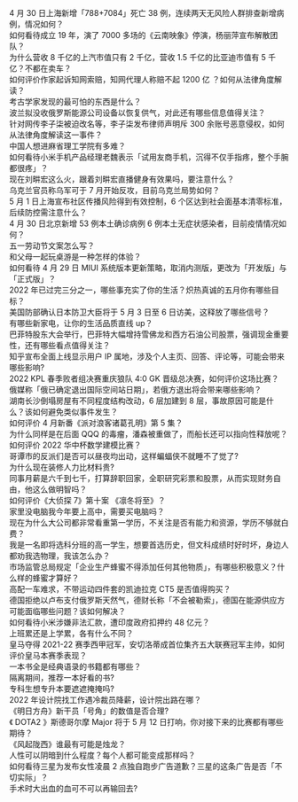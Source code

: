 4 月 30 日上海新增「788+7084」死亡 38 例，连续两天无风险人群排查新增病例，情况如何？  
如何看待成立 19 年，演了 7000 多场的《云南映象》停演，杨丽萍宣布解散团队？  
为什么营收 8 千亿的上汽市值只有 2 千亿，营收 1.5 千亿的比亚迪市值有 5 千亿？不都在卖车？  
如何评价作家起诉知网索赔，知网代理人称赔不起 1200 亿 ？如何从法律角度解读？  
考古学家发现的最可怕的东西是什么？  
波兰拟没收俄罗斯能源公司设备以恢复供气，对此还有哪些信息值得关注？  
针对网传李子柒被迫改名等，李子柒发布律师声明斥 300 余账号恶意侵权，如何从法律角度解读这一事件？  
中国人想进麻省理工学院有多难？  
如何看待小米手机产品经理老魏表示「试用友商手机，沉得不仅手指疼，整个手腕都很疼」？  
现在刘畊宏这么火，跟着刘畊宏直播健身有效果吗，要注意什么？  
乌克兰官员称乌军可于 7 月开始反攻，目前乌克兰局势如何？  
5 月 1 日上海宣布社区传播风险得到有效控制，6 个区达到社会面基本清零标准，后续防控需注意什么？  
4 月 30 日北京新增 53 例本土确诊病例 6 例本土无症状感染者，目前疫情情况如何？  
五一劳动节文案怎么写？  
和父母一起玩桌游是一种怎样的体验？  
如何看待 4 月 29 日 MIUI 系统版本更新策略，取消内测版，更改为「开发版」与「正式版」？  
2022 年已过完三分之一，哪些事充实了你的生活？炽热真诚的五月你有哪些目标？  
美国防部确认日本防卫大臣将于 5 月 3 日至 6 日访美，这释放了哪些信号？  
有哪些新家电，让你的生活品质直线 up？  
巴菲特股东大会举行，巴菲特大幅增持雪佛龙和西方石油公司股票，强调现金重要性，还有哪些看点值得关注？  
知乎宣布全面上线显示用户 IP 属地，涉及个人主页、回答、评论等，可能会带来哪些影响?  
2022 KPL 春季败者组决赛重庆狼队 4:0 GK 晋级总决赛，如何评价这场比赛？  
俄媒称「俄已确定退出国际空间站日期」，若俄方退出将会带来哪些影响？  
湖南长沙倒塌房屋有不同程度结构改动，6 层加建到 8 层，事故原因可能是什么？该如何避免类似事件发生？  
如何评价 4 月新番《派对浪客诸葛孔明》第 5 集？  
为什么同样是在后面 QQQ 的毒瘤，潘森被重做了，而船长还可以指向性释放呢？  
如何评价 2022 华中杯数学建模比赛？  
哥谭市的反派们是否可以昼夜均出动，这样蝙蝠侠不就睡不了觉了?  
为什么现在装修人力比材料贵?  
同事月薪是六千到七千，打算辞职回家，全职研究彩票和股票，从而实现财务自由，他这么做明智吗？  
如何评价《大侦探 7》第十案 《凛冬将至》？  
家里没电脑我今年要上高中，需要买电脑吗？  
现在为什么大公司都非常看重第一学历，不关注是否有能力和资源，学历不够就白费？  
我是一名即将选科分班的高一学生，想要首选历史，但文科成绩时好时坏，身边人都劝我选物理，我该怎么办？  
市场监管总局规定「企业生产蜂蜜不得添加任何其他物质」，有哪些积极意义？什么样的蜂蜜才算好？  
高配一车难求，不带运动四件套的凯迪拉克 CT5 是否值得购买？  
德国拒绝以卢布支付俄罗斯天然气，德财长称「不会被勒索」，德国在能源供应方可能面临哪些问题？该如何解决？  
如何看待小米涉嫌非法汇款，遭印度政府扣押约 48 亿元？  
上班累还是上学累，各有什么不同？  
皇马夺得 2021-22 赛季西甲冠军，安切洛蒂成首位集齐五大联赛冠军主帅，如何评价皇马本赛季表现？  
一本书全是经典语录的书籍都有哪些？  
隔离期间，推荐一本好看的书?  
专科生想专升本要遮遮掩掩吗?  
2022 年设计院找工作遇冷裁员降薪，设计院出路在哪？  
《明日方舟》新干员「号角」的数值是否合理?  
《 DOTA2 》斯德哥尔摩 Major 将于 5 月 12 日打响，你对接下来的比赛都有哪些期待？  
《风起陇西》谁最有可能是烛龙？  
人性可以阴暗到什么程度？每个人都可能变成那样吗？  
如何看待三星为发布女性凌晨 2 点独自跑步广告道歉？三星的这条广告是否「不切实际」？  
手术时大出血的血可不可以再输回去?  
